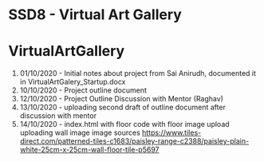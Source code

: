 # SSD8 - Virtual Art Gallery

# VirtualArtGallery

1. 01/10/2020 - Initial notes about project from Sai Anirudh, documented it in VirtualArtGalery_Startup.docx
2. 10/10/2020 - Project outline document 
3. 12/10/2020 - Project Outline Discussion with Mentor (Raghav)
4. 13/10/2020 - uploading second draft of outline document after discussion with mentor
5. 14/10/2020 - index.html with floor code with floor image upload
                        uploading wall image
                        image sources 
                        https://www.tiles-direct.com/patterned-tiles-c1683/paisley-range-c2388/paisley-plain-white-25cm-x-25cm-wall-floor-tile-p5697

                        
